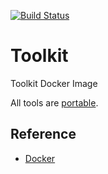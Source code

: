 [![Build Status][travis-image]][travis-url]

# Toolkit
Toolkit Docker Image

All tools are [portable](https://en.wikipedia.org/wiki/Static_build).

## Reference

* [Docker](https://www.docker.com)

[travis-image]: https://travis-ci.org/zealic/toolkit.svg
[travis-url]:   https://travis-ci.org/zealic/toolkit

